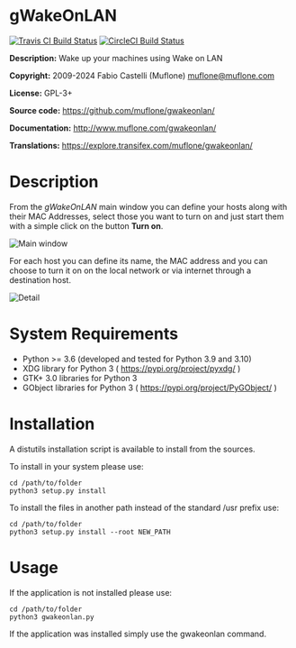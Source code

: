 # gWakeOnLAN

[![Travis CI Build Status](https://img.shields.io/travis/com/muflone/gwakeonlan/master.svg)](https://www.travis-ci.com/github/muflone/gwakeonlan)
[![CircleCI Build Status](https://img.shields.io/circleci/project/github/muflone/gwakeonlan/master.svg)](https://circleci.com/gh/muflone/gwakeonlan)

**Description:** Wake up your machines using Wake on LAN

**Copyright:** 2009-2024 Fabio Castelli (Muflone) <muflone@muflone.com>

**License:** GPL-3+

**Source code:** https://github.com/muflone/gwakeonlan/

**Documentation:** http://www.muflone.com/gwakeonlan/

**Translations:** https://explore.transifex.com/muflone/gwakeonlan/

# Description

From the *gWakeOnLAN* main window you can define your hosts along with their
MAC Addresses, select those you want to turn on and just start them with a
simple click on the button **Turn on**.

![Main window](http://www.muflone.com/resources/gwakeonlan/archive/latest/english/main.png)

For each host you can define its name, the MAC address and you can choose to
turn it on on the local network or via internet through a destination
host.

![Detail](http://www.muflone.com/resources/gwakeonlan/archive/latest/english/detail.png)

# System Requirements

* Python >= 3.6 (developed and tested for Python 3.9 and 3.10)
* XDG library for Python 3 ( https://pypi.org/project/pyxdg/ )
* GTK+ 3.0 libraries for Python 3
* GObject libraries for Python 3 ( https://pypi.org/project/PyGObject/ )

# Installation

A distutils installation script is available to install from the sources.

To install in your system please use:

    cd /path/to/folder
    python3 setup.py install

To install the files in another path instead of the standard /usr prefix use:

    cd /path/to/folder
    python3 setup.py install --root NEW_PATH

# Usage

If the application is not installed please use:

    cd /path/to/folder
    python3 gwakeonlan.py

If the application was installed simply use the gwakeonlan command.
